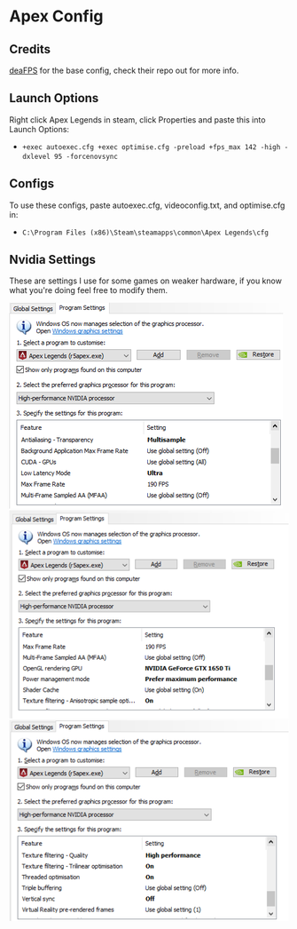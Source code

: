 # Apex Config

## Credits
[deaFPS](https://github.com/deaFPS/apex-configs-by-deafps) for the base config, check their repo out for more info.

## Launch Options

Right click Apex Legends in steam, click Properties and paste this into Launch Options:
- `+exec autoexec.cfg +exec optimise.cfg -preload +fps_max 142 -high -dxlevel 95 -forcenovsync`

## Configs

To use these configs, paste autoexec.cfg, videoconfig.txt, and optimise.cfg in:
- `C:\Program Files (x86)\Steam\steamapps\common\Apex Legends\cfg`

## Nvidia Settings
These are settings I use for some games on weaker hardware, if you know what you're doing feel free to modify them.

![Apex1](Images/apex1.png)
![Apex2](Images/apex2.png)
![Apex3](Images/apex3.png)